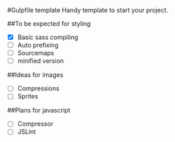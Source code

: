 #Gulpfile template
Handy template to start your project.

##To be expected for styling
- [x] Basic sass compiling
- [ ] Auto prefixing
- [ ] Sourcemaps
- [ ] minified version

##Ideas for images
- [ ] Compressions
- [ ] Sprites

##Plans for javascript
- [ ] Compressor
- [ ] JSLint
